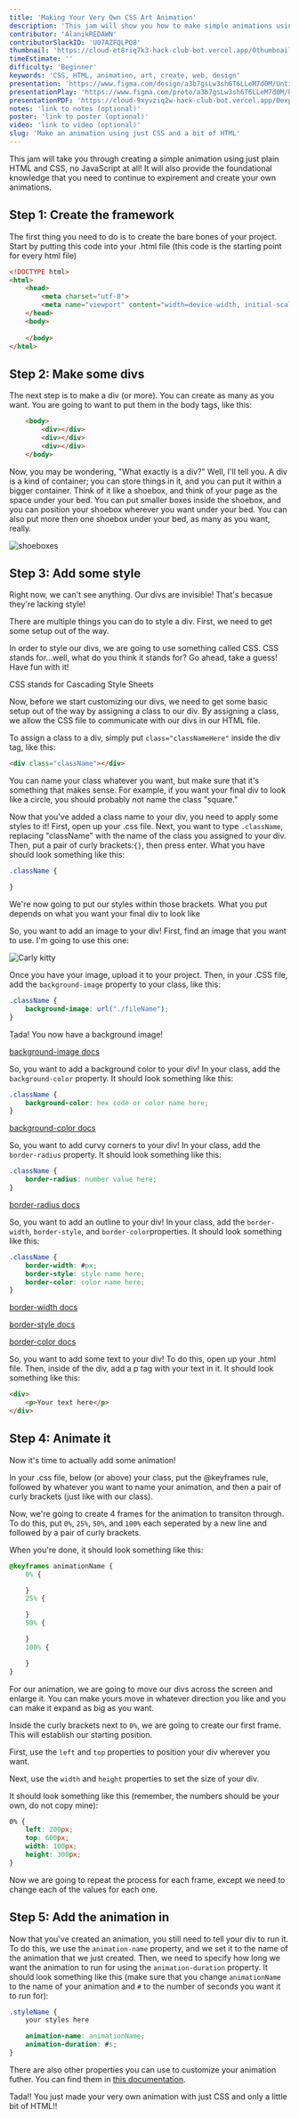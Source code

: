 ```yaml
---
title: 'Making Your Very Own CSS Art Animation'
description: 'This jam will show you how to make simple animations using just plain CSS and HTML!'
contributor: 'AlanikREDAWN'
contributorSlackID: 'U07AZFQLPQ8'
thumbnail: 'https://cloud-et8riq7k3-hack-club-bot.vercel.app/0thumbnail.gif'
timeEstimate: ''
difficulty: 'Beginner'
keywords: 'CSS, HTML, animation, art, create, web, design'
presentation: 'https://www.figma.com/design/a3b7gsLw3sh6T6LLeM7d0M/Untitled?node-id=0-1&t=xldTu2D7BVmYo7bw-1'
presentationPlay: 'https://www.figma.com/proto/a3b7gsLw3sh6T6LLeM7d0M/Untitled?node-id=0-1&t=xldTu2D7BVmYo7bw-1'
presentationPDF: 'https://cloud-9xyvziq2w-hack-club-bot.vercel.app/0exported-frames.pdf.zip'
notes: 'link to notes (optional)'
poster: 'link to poster (optional)'
video: 'link to video (optional)'
slug: 'Make an animation using just CSS and a bit of HTML'
---
```


This jam will take you through creating a simple animation using just plain HTML and CSS, no JavaScript at all! It will also provide the foundational knowledge that you need to continue to expirement and create your own animations.

## Step 1: Create the framework

The first thing you need to do is to create the bare bones of your project. Start by putting this code into your .html file (this code is the starting point for every html file)

```html
<!DOCTYPE html>
<html>
    <head>
        <meta charset="utf-8">
        <meta name="viewport" content="width=device-width, initial-scale=1">
    </head>
    <body>
        
    </body>
</html>
```

## Step 2: Make some divs

The next step is to make a div (or more). You can create as many as you want. You are going to want to put them in the body tags, like this:

```html
    <body>
        <div></div>
        <div></div>
        <div></div>
    </body>
```

Now, you may be wondering, "What exactly is a div?" Well, I'll tell you. A div is a kind of container; you can store things in it, and you can put it within a bigger container. Think of it like a shoebox, and think of your page as the space under your bed. You can put smaller boxes inside the shoebox, and you can position your shoebox wherever you want under your bed. You can also put more then one shoebox under your bed, as many as you want, really.

![shoeboxes](https://cloud-p2khoof6q-hack-club-bot.vercel.app/0untitled_design__1__1.png)

## Step 3: Add some style

Right now, we can't see anything. Our divs are invisible! That's becasue they're lacking style!

There are multiple things you can do to style a div. First, we need to get some setup out of the way.

In order to style our divs, we are going to use something called CSS. CSS stands for...well, what do you think it stands for? Go ahead, take a guess! Have fun with it!

<Dropdown title="Okay, I'm done, what does it really mean?">

CSS stands for Cascading Style Sheets

</Dropdown>

<!-- <details markdown="1"> -->
<!-- <summary>
Okay, I'm done, what does it really mean?
</summary>

CSS stands for Cascading Style Sheets
</details> -->

Now, before we start customizing our divs, we need to get some basic setup out of the way by assigning a class to our div. By assigning a class, we allow the CSS file to communicate with our divs in our HTML file.

To assign a class to a div, simply put `class="classNameHere"` inside the div tag, like this:

```html
<div class="className"></div>
```

You can name your class whatever you want, but make sure that it's something that makes sense. For example, if you want your final div to look like a circle, you should probably not name the class "square."

Now that you've added a class name to your div, you need to apply some styles to it! First, open up your .css file. Next, you want to type `.className`, replacing "className" with the name of the class you assigned to your div. Then, put a pair of curly brackets:`{}`, then press enter. What you have should look something like this:

```css
.className {

}
```

We're now going to put our styles within those brackets. What you put depends on what you want your final div to look like

<Dropdown title="Add an image">

So, you want to add an image to your div! First, find an image that you want to use. I'm going to use this one:

![Carly kitty](https://cloud-l5rmdnp6x-hack-club-bot.vercel.app/0img_7625.jpg)

Once you have your image, upload it to your project. Then, in your .CSS file, add the `background-image` property to your class, like this:

```css
.className {
    background-image: url("./fileName");
}
```

Tada! You now have a background image!

[background-image docs](https://www.w3schools.com/cssref/pr_background-image.php)

</Dropdown>

<!-- <details><summary>Add an image</summary>
So, you want to add an image to your div! First, find an image that you want to use. I'm going to use this one:

![Carly kitty](https://cloud-l5rmdnp6x-hack-club-bot.vercel.app/0img_7625.jpg)

Once you have your image, upload it to your project. Then, in your .CSS file, add the `background-image` property to your class, like this:

```css
.className {
    background-image: url("./fileName");
}
```

Tada! You now have a background image!

[background-image docs](https://www.w3schools.com/cssref/pr_background-image.php)
</details> -->

<Dropdown title="Add a background color">

So, you want to add a background color to your div! In your class, add the `background-color` property. It should look something like this:

```css
.className {
    background-color: hex code or color name here;
}
```

[background-color docs](https://www.w3schools.com/cssref/pr_background-color.php)

</Dropdown>

<!-- <details><summary>Add a background color</summary>

So, you want to add a background color to your div! In your class, add the `background-color` property. It should look something like this:

```css
.className {
    background-color: hex code or color name here;
}
```

[background-color docs](https://www.w3schools.com/cssref/pr_background-color.php)
</details> -->

<Dropdown title="Add curvy corners">

So, you want to add curvy corners to your div! In your class, add the `border-radius` property. It should look something like this:

```css
.className {
    border-radius: number value here;
}
```

[border-radius docs](https://www.w3schools.com/cssref/css3_pr_border-radius.php)

</Dropdown>


<!-- <details><summary>Add curvy corners</summary>

So, you want to add curvy corners to your div! In your class, add the `border-radius` property. It should look something like this:

```css
.className {
    border-radius: number value here;
}
```

[border-radius docs](https://www.w3schools.com/cssref/css3_pr_border-radius.php)
</details> -->

<Dropdown title="Add an outline">

So, you want to add an outline to your div! In your class, add the `border-width`, `border-style`, and `border-color`properties. It should look something like this:

```css
.className {
    border-width: #px;
    border-style: style name here;
    border-color: color name here;
}
```

[border-width docs](https://www.w3schools.com/cssref/pr_border-width.php)

[border-style docs](https://www.w3schools.com/cssref/pr_border-style.php)

[border-color docs](https://www.w3schools.com/cssref/pr_border-color.php)

</Dropdown>


<!-- <details><summary>Add an outline</summary>

So, you want to add an outline to your div! In your class, add the `border-width`, `border-style`, and `border-color`properties. It should look something like this:

```css
.className {
    border-width: #px;
    border-style: style name here;
    border-color: color name here;
}
```

[border-width docs](https://www.w3schools.com/cssref/pr_border-width.php)

[border-style docs](https://www.w3schools.com/cssref/pr_border-style.php)

[border-color docs](https://www.w3schools.com/cssref/pr_border-color.php)
</details> -->

<Dropdown title="Add some text">

So, you want to add some text to your div! To do this, open up your .html file. Then, inside of the div, add a p tag with your text in it. It should look something like this:

```html
<div>
    <p>Your text here</p>
</div>
```

</Dropdown>

<!-- 
<details><summary>Add some text</summary>
So, you want to add some text to your div! To do this, open up your .html file. Then, inside of the div, add a p tag with your text in it. It should look something like this:

```html
<div>
    <p>Your text here</p>
</div>
```

</details> -->

## Step 4: Animate it

Now it's time to actually add some animation!

In your .css file, below (or above) your class, put the @keyframes rule, followed by whatever you want to name your animation, and then a pair of curly brackets (just like with our class).

Now, we're going to create 4 frames for the animation to transiton through. To do this, put `0%`, `25%`, `50%`, and `100%` each seperated by a new line and followed by a pair of curly brackets.

When you're done, it should look something like this:

```css
@keyframes animationName {
    0% {

    }
    25% {

    }
    50% {

    }
    100% {

    }
}
```

For our animation, we are going to move our divs across the screen and enlarge it. You can make yours move in whatever direction you like and you can make it expand as big as you want.

Inside the curly brackets next to `0%`, we are going to create our first frame. This will establish our starting position.

First, use the `left` and `top` properties to position your div wherever you want.

 Next, use the `width` and `height` properties to set the size of your div.

 It should look something like this (remember, the numbers should be your own, do not copy mine):

```css
0% {
    left: 200px;
    top: 600px;
    width: 100px;
    height: 300px;
}
```

Now we are going to repeat the process for each frame, except we need to change each of the values for each one.

## Step 5: Add the animation in

Now that you've created an animation, you still need to tell your div to run it. To do this, we use the `animation-name` property, and we set it to the name of the animation that we just created. Then, we need to specify how long we want the animation to run for using the `animation-duration` property. It should look something like this (make sure that you change `animationName` to the name of your animation and `#` to the number of seconds you want it to run for):

```css
.styleName {
    your styles here

    animation-name: animationName;
    animation-duration: #s;
}
```

There are also other properties you can use to customize your animation futher. You can find them in [this documentation](https://www.w3schools.com/css/css3_animations.asp).

Tada!! You just made your very own animation with just CSS and only a little bit of HTML!!

